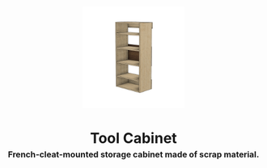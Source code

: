 <!-- 2025-05-07 -->

<p align="center">
  <img src="../../plans/tool-cabinet/images/wireframe.png" width="40%"/>
</p>
<h1 align="center">
  Tool Cabinet
  <br>
  <sup><sub><sup>French-cleat-mounted storage cabinet made of scrap material.<sup></sub>
</h1>
